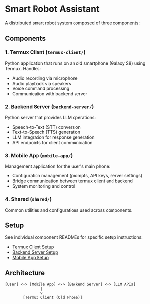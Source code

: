 # Smart Robot Assistant

A distributed smart robot system composed of three components:

## Components

### 1. Termux Client (`termux-client/`)
Python application that runs on an old smartphone (Galaxy S8) using Termux. Handles:
- Audio recording via microphone
- Audio playback via speakers
- Voice command processing
- Communication with backend server

### 2. Backend Server (`backend-server/`)
Python server that provides LLM operations:
- Speech-to-Text (STT) conversion
- Text-to-Speech (TTS) generation
- LLM integration for response generation
- API endpoints for client communication

### 3. Mobile App (`mobile-app/`)
Management application for the user's main phone:
- Configuration management (prompts, API keys, server settings)
- Bridge communication between termux client and backend
- System monitoring and control

### 4. Shared (`shared/`)
Common utilities and configurations used across components.

## Setup

See individual component READMEs for specific setup instructions:
- [Termux Client Setup](termux-client/README.md)
- [Backend Server Setup](backend-server/README.md)
- [Mobile App Setup](mobile-app/README.md)

## Architecture

```
[User] <-> [Mobile App] <-> [Backend Server] <-> [LLM APIs]
                |
                v
        [Termux Client (Old Phone)]
```